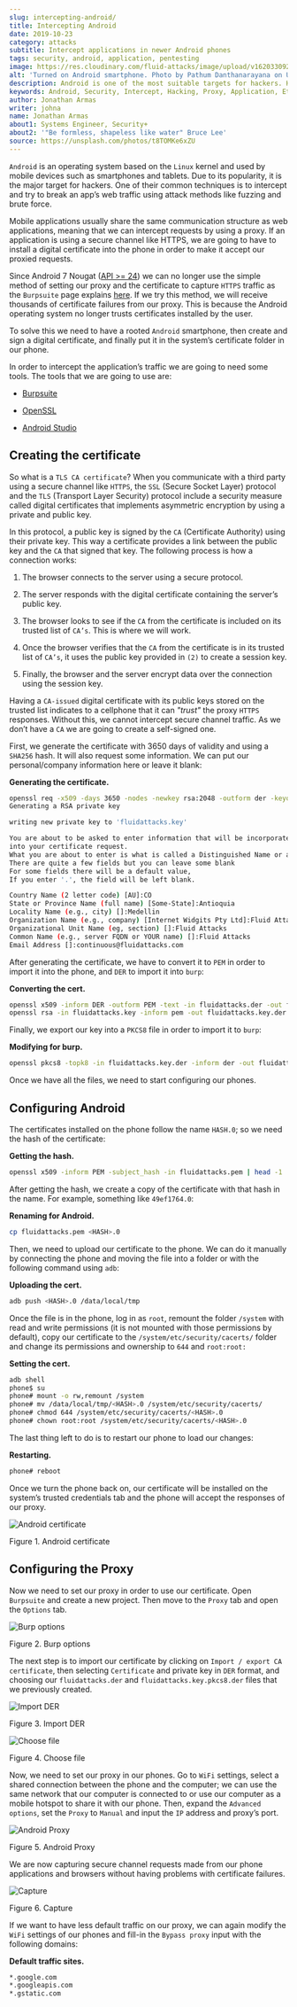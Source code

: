 ```yaml
---
slug: intercepting-android/
title: Intercepting Android
date: 2019-10-23
category: attacks
subtitle: Intercept applications in newer Android phones
tags: security, android, application, pentesting
image: https://res.cloudinary.com/fluid-attacks/image/upload/v1620330925/blog/intercepting-android/cover_d3ec8a.webp
alt: 'Turned on Android smartphone. Photo by Pathum Danthanarayana on Unsplash: https://unsplash.com/photos/t8TOMKe6xZU'
description: Android is one of the most suitable targets for hackers. Here we show how to intercept Android apps' web traffic by installing a self-signed certificate.
keywords: Android, Security, Intercept, Hacking, Proxy, Application, Ethical Hacking, Pentesting
author: Jonathan Armas
writer: johna
name: Jonathan Armas
about1: Systems Engineer, Security+
about2: '"Be formless, shapeless like water" Bruce Lee'
source: https://unsplash.com/photos/t8TOMKe6xZU
---
```


`Android` is an operating system based on the `Linux` kernel and used by
mobile devices such as smartphones and tablets. Due to its popularity,
it is the major target for hackers. One of their common techniques is to
intercept and try to break an app’s web traffic using attack methods
like fuzzing and brute force.

Mobile applications usually share the same communication structure as
web applications, meaning that we can intercept requests by using a
proxy. If an application is using a secure channel like HTTPS, we are
going to have to install a digital certificate into the phone in order
to make it accept our proxied requests.

Since Android 7 Nougat ([API
\>= 24](https://android-developers.googleblog.com/2016/07/changes-to-trusted-certificate.html))
we can no longer use the simple method of setting our proxy and the
certificate to capture `HTTPS` traffic as the `Burpsuite` page explains
[here](https://support.portswigger.net/customer/portal/articles/1841102-installing-burp-s-ca-certificate-in-an-android-device).
If we try this method, we will receive thousands of certificate failures
from our proxy. This is because the Android operating system no longer
trusts certificates installed by the user.

To solve this we need to have a rooted `Android` smartphone, then create
and sign a digital certificate, and finally put it in the system’s
certificate folder in our phone.

In order to intercept the application’s traffic we are going to need
some tools. The tools that we are going to use are:

- [Burpsuite](https://portswigger.net/burp)

- [OpenSSL](https://www.openssl.org/source/)

- [Android Studio](https://developer.android.com/studio)

## Creating the certificate

So what is a `TLS CA certificate`? When you communicate with a third
party using a secure channel like `HTTPS`, the `SSL` (Secure Socket
Layer) protocol and the `TLS` (Transport Layer Security) protocol
include a security measure called digital certificates that implements
asymmetric encryption by using a private and public key.

In this protocol, a public key is signed by the `CA` (Certificate
Authority) using their private key. This way a certificate provides a
link between the public key and the `CA` that signed that key. The
following process is how a connection works:

1. The browser connects to the server using a secure protocol.

2. The server responds with the digital certificate containing the
    server’s public key.

3. The browser looks to see if the `CA` from the certificate is
    included on its trusted list of `CA’s`. This is where we will work.

4. Once the browser verifies that the `CA` from the certificate is in
    its trusted list of `CA’s`, it uses the public key provided in `(2)`
    to create a session key.

5. Finally, the browser and the server encrypt data over the connection
    using the session key.

Having a `CA-issued` digital certificate with its public keys stored on
the trusted list indicates to a cellphone that it can *"trust"* the
proxy `HTTPS` responses. Without this, we cannot intercept secure
channel traffic. As we don’t have a `CA` we are going to create a
self-signed one.

First, we generate the certificate with 3650 days of validity and using
a `SHA256` hash. It will also request some information. We can put our
personal/company information here or leave it blank:

**Generating the certificate.**

``` bash
openssl req -x509 -days 3650 -nodes -newkey rsa:2048 -outform der -keyout fluidattacks.key -out fluidattacks.der -extensions v3_ca
Generating a RSA private key

writing new private key to 'fluidattacks.key'

You are about to be asked to enter information that will be incorporated
into your certificate request.
What you are about to enter is what is called a Distinguished Name or a DN.
There are quite a few fields but you can leave some blank
For some fields there will be a default value,
If you enter '.', the field will be left blank.

Country Name (2 letter code) [AU]:CO
State or Province Name (full name) [Some-State]:Antioquia
Locality Name (e.g., city) []:Medellin
Organization Name (e.g., company) [Internet Widgits Pty Ltd]:Fluid Attacks
Organizational Unit Name (eg, section) []:Fluid Attacks
Common Name (e.g., server FQDN or YOUR name) []:Fluid Attacks
Email Address []:continuous@fluidattacks.com
```

After generating the certificate, we have to convert it to `PEM` in
order to import it into the phone, and `DER` to import it into `burp`:

**Converting the cert.**

``` bash
openssl x509 -inform DER -outform PEM -text -in fluidattacks.der -out fluidattacks.pem
openssl rsa -in fluidattacks.key -inform pem -out fluidattacks.key.der -outform der
```

Finally, we export our key into a `PKCS8` file in order to import it to
`burp`:

**Modifying for burp.**

``` bash
openssl pkcs8 -topk8 -in fluidattacks.key.der -inform der -out fluidattacks.key.pkcs8.der -outform der -nocrypt
```

Once we have all the files, we need to start configuring our phones.

## Configuring Android

The certificates installed on the phone follow the name `HASH.0`; so we
need the hash of the certificate:

**Getting the hash.**

``` bash
openssl x509 -inform PEM -subject_hash -in fluidattacks.pem | head -1
```

After getting the hash, we create a copy of the certificate with that
hash in the name. For example, something like `49ef1764.0`:

**Renaming for Android.**

``` bash
cp fluidattacks.pem <HASH>.0
```

Then, we need to upload our certificate to the phone. We can do it
manually by connecting the phone and moving the file into a folder or
with the following command using `adb`:

**Uploading the cert.**

``` bash
adb push <HASH>.0 /data/local/tmp
```

Once the file is in the phone, log in as `root`, remount the folder
`/system` with read and write permissions (it is not mounted with those
permissions by default), copy our certificate to the
`/system/etc/security/cacerts/` folder and change its permissions and
ownership to `644` and `root:root:`

**Setting the cert.**

``` bash
adb shell
phone$ su
phone# mount -o rw,remount /system
phone# mv /data/local/tmp/<HASH>.0 /system/etc/security/cacerts/
phone# chmod 644 /system/etc/security/cacerts/<HASH>.0
phone# chown root:root /system/etc/security/cacerts/<HASH>.0
```

The last thing left to do is to restart our phone to load our changes:

**Restarting.**

``` bash
phone# reboot
```

Once we turn the phone back on, our certificate will be installed on the
system’s trusted credentials tab and the phone will accept the responses
of our proxy.

<div class="imgblock">

![Android certificate](https://res.cloudinary.com/fluid-attacks/image/upload/v1620330921/blog/intercepting-android/android-cert_q8pnfu.webp)

<div class="title">

Figure 1. Android certificate

</div>

</div>

## Configuring the Proxy

Now we need to set our proxy in order to use our certificate. Open
`Burpsuite` and create a new project. Then move to the `Proxy` tab and
open the `Options` tab.

<div class="imgblock">

![Burp
options](https://res.cloudinary.com/fluid-attacks/image/upload/v1620330924/blog/intercepting-android/burp-options_iwk6fc.webp)

<div class="title">

Figure 2. Burp options

</div>

</div>

The next step is to import our certificate by clicking on `Import /
export CA certificate`, then selecting `Certificate` and private key in
`DER` format, and choosing our `fluidattacks.der` and
`fluidattacks.key.pkcs8.der` files that we previously created.

<div class="imgblock">

![Import
DER](https://res.cloudinary.com/fluid-attacks/image/upload/v1620330924/blog/intercepting-android/import-der_uo3ssz.webp)

<div class="title">

Figure 3. Import DER

</div>

</div>

<div class="imgblock">

![Choose
file](https://res.cloudinary.com/fluid-attacks/image/upload/v1620330922/blog/intercepting-android/cert-file_l1dmwv.webp)

<div class="title">

Figure 4. Choose file

</div>

</div>

Now, we need to set our proxy in our phones. Go to `WiFi` settings,
select a shared connection between the phone and the computer; we can
use the same network that our computer is connected to or use our
computer as a mobile hotspot to share it with our phone. Then, expand
the `Advanced options`, set the `Proxy` to `Manual` and input the `IP`
address and proxy’s port.

<div class="imgblock">

![Android
Proxy](https://res.cloudinary.com/fluid-attacks/image/upload/v1620330924/blog/intercepting-android/android-proxy_horg4w.webp)

<div class="title">

Figure 5. Android Proxy

</div>

</div>

We are now capturing secure channel requests made from our phone
applications and browsers without having problems with certificate
failures.

<div class="imgblock">

![Capture](https://res.cloudinary.com/fluid-attacks/image/upload/v1620330923/blog/intercepting-android/capture_z1upry.webp)

<div class="title">

Figure 6. Capture

</div>

</div>

If we want to have less default traffic on our proxy, we can again
modify the `WiFi` settings of our phones and fill-in the `Bypass proxy`
input with the following domains:

**Default traffic sites.**

``` bash
*.google.com
*.googleapis.com
*.gstatic.com
```

